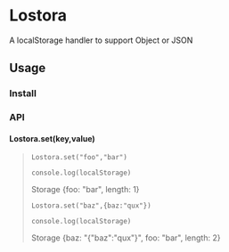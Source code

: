 # Lostora
A localStorage handler to support Object or JSON

## Usage
### Install
### API
#### Lostora.set(key,value)
> `Lostora.set("foo","bar")`
>
> `console.log(localStorage)`
>
> Storage {foo: "bar", length: 1}
>
> `Lostora.set("baz",{baz:"qux"})`
>
> `console.log(localStorage)`
>
> Storage {baz: "{"baz":"qux"}", foo: "bar", length: 2}
